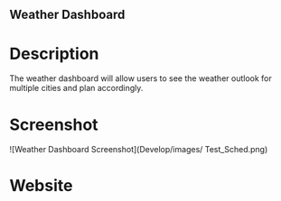 ## Weather Dashboard

# Description
The weather dashboard will allow users to see the weather outlook for multiple cities and plan accordingly.

# Screenshot
![Weather Dashboard Screenshot](Develop/images/ Test_Sched.png)

# Website

